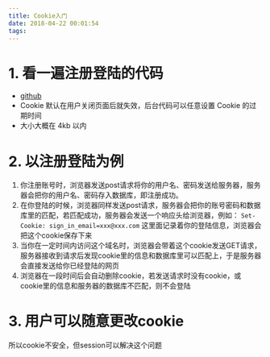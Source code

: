 ```yaml
---
title: Cookie入门
date: 2018-04-22 00:01:54
tags:
---
```

# 1. 看一遍注册登陆的代码
- [github](https://github.com/Pengyize/homework/tree/master/sign-up)
- Cookie 默认在用户关闭页面后就失效，后台代码可以任意设置 Cookie 的过期时间
- 大小大概在 4kb 以内

# 2. 以注册登陆为例
1. 你注册账号时，浏览器发送post请求将你的用户名、密码发送给服务器，服务器会把你的用户名、密码存入数据库，即注册成功。
2. 在你登陆的时候，浏览器同样发送post请求，服务器会把你的账号密码和数据库里的匹配，若匹配成功，服务器会发送一个响应头给浏览器，例如：
`Set-Cookie: sign_in_email=xxx@xxx.com`
这里面记录着你的登陆信息，浏览器会把这个cookie保存下来
3. 当你在一定时间内访问这个域名时，浏览器会带着这个cookie发送GET请求，服务器接收到请求后发现cookie里的信息和数据库里可以匹配上，于是服务器会直接发送给你已经登陆的网页
4. 浏览器在一段时间后会自动删除cookie，若发送请求时没有cookie，或cookie里的信息和服务器的数据库不匹配，则不会登陆

# 3. 用户可以随意更改cookie
所以cookie不安全，但session可以解决这个问题